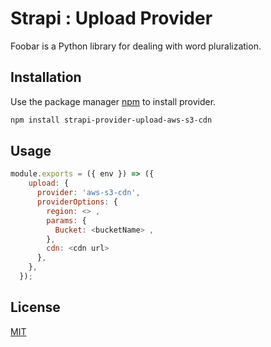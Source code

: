 # Strapi : Upload Provider

Foobar is a Python library for dealing with word pluralization.

## Installation

Use the package manager [npm](https://www.npmjs.com/) to install provider.

```bash
npm install strapi-provider-upload-aws-s3-cdn
```

## Usage

```javascript
module.exports = ({ env }) => ({
    upload: {
      provider: 'aws-s3-cdn',
      providerOptions: {
        region: <> ,
        params: {
          Bucket: <bucketName> ,
        },
        cdn: <cdn url>
      },
    },
  });

```


## License
[MIT](https://choosealicense.com/licenses/mit/)
